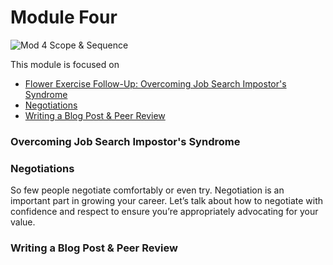 # Module Four

![Mod 4 Scope & Sequence](https://github.com/turingschool/professional_skills/blob/master/images/Mod%204%20Scope%20%26%20Sequence.png)

This module is focused on 
* [Flower Exercise Follow-Up: Overcoming Job Search Impostor's Syndrome](https://github.com/turingschool/professional_skills/blob/master/module_four/flower_exercise_follow_up.md)
* [Negotiations](https://github.com/turingschool/professional_skills/blob/master/module_four/negotiations.md)
* [Writing a Blog Post & Peer Review](https://github.com/turingschool/professional_skills/blob/master/module_four/writing_a_blog_post_and_peer_review.md)

### Overcoming Job Search Impostor's Syndrome


### Negotiations
So few people negotiate comfortably or even try. Negotiation is an important part in growing your career. Let’s talk about how to negotiate with confidence and respect to ensure you’re appropriately advocating for your value.

### Writing a Blog Post & Peer Review
